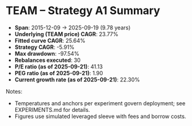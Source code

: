 # TEAM – Strategy A1 Summary

- **Span**: 2015-12-09 → 2025-09-19 (9.78 years)
- **Underlying (TEAM price) CAGR**: 23.77%
- **Fitted curve CAGR**: 25.64%
- **Strategy CAGR**: -5.91%
- **Max drawdown**: -97.54%
- **Rebalances executed**: 30
- **P/E ratio (as of 2025-09-21)**: 41.13
- **PEG ratio (as of 2025-09-21)**: 1.90
- **Current growth rate (as of 2025-09-21)**: 22.30%

Notes:

- Temperatures and anchors per experiment govern deployment; see EXPERIMENTS.md for details.
- Figures use simulated leveraged sleeve with fees and borrow costs.


